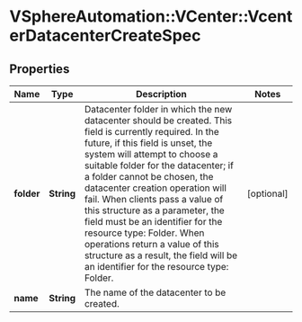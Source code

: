 # VSphereAutomation::VCenter::VcenterDatacenterCreateSpec

## Properties
Name | Type | Description | Notes
------------ | ------------- | ------------- | -------------
**folder** | **String** | Datacenter folder in which the new datacenter should be created. This field is currently required. In the future, if this field is unset, the system will attempt to choose a suitable folder for the datacenter; if a folder cannot be chosen, the datacenter creation operation will fail. When clients pass a value of this structure as a parameter, the field must be an identifier for the resource type: Folder. When operations return a value of this structure as a result, the field will be an identifier for the resource type: Folder. | [optional] 
**name** | **String** | The name of the datacenter to be created. | 


